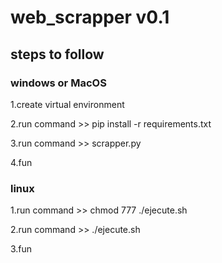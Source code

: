 # web_scrapper v0.1

## steps to follow

### windows or MacOS

1.create virtual environment

2.run command >> pip install -r requirements.txt

3.run command >> scrapper.py

4.fun

### linux

1.run command >> chmod 777 ./ejecute.sh

2.run command >> ./ejecute.sh

3.fun
